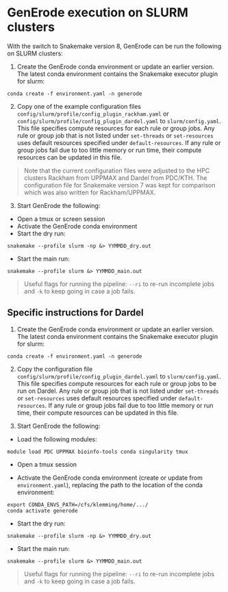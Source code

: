 # GenErode execution on SLURM clusters

With the switch to Snakemake version 8, GenErode can be run 
the following on SLURM clusters:

1) Create the GenErode conda environment or update an earlier 
version. The latest conda environment contains the Snakemake 
executor plugin for slurm:

```
conda create -f environment.yaml -n generode
```

2) Copy one of the example configuration files `config/slurm/profile/config_plugin_rackham.yaml` 
or `config/slurm/profile/config_plugin_dardel.yaml` to 
`slurm/config.yaml`. This file specifies compute resources 
for each rule or group jobs. Any rule or group job that is 
not listed under `set-threads` or `set-resources` uses 
default resources specified under `default-resources`. If 
any rule or group jobs fail due to too little memory or run 
time, their compute resources can be updated in this file. 

> Note that the current configuration files were adjusted to the 
HPC clusters Rackham from UPPMAX and Dardel from PDC/KTH. The 
configuration file for Snakemake version 7 was kept for comparison 
which was also written for Rackham/UPPMAX. 

3) Start GenErode the following:

- Open a tmux or screen session
- Activate the GenErode conda environment
- Start the dry run:

```
snakemake --profile slurm -np &> YYMMDD_dry.out
```

- Start the main run:

```
snakemake --profile slurm &> YYMMDD_main.out
```

> Useful flags for running the pipeline: `--ri` to re-run 
incomplete jobs and `-k` to keep going in case a job fails. 

## Specific instructions for Dardel

1) Create the GenErode conda environment or update an earlier 
version. The latest conda environment contains the Snakemake 
executor plugin for slurm:

```
conda create -f environment.yaml -n generode
```

2) Copy the configuration file `config/slurm/profile/config_plugin_dardel.yaml` 
to `slurm/config.yaml`. This file specifies compute resources 
for each rule or group jobs to be run on Dardel. Any rule or 
group job that is not listed under `set-threads` or `set-resources` 
uses default resources specified under `default-resources`. If 
any rule or group jobs fail due to too little memory or run 
time, their compute resources can be updated in this file. 

3) Start GenErode the following:

- Load the following modules:

```
module load PDC UPPMAX bioinfo-tools conda singularity tmux
```

- Open a tmux session

- Activate the GenErode conda environment (create or update 
from `environment.yaml`), replacing the path to the location 
of the conda environment:

```
export CONDA_ENVS_PATH=/cfs/klemming/home/.../
conda activate generode
```

- Start the dry run:

```
snakemake --profile slurm -np &> YYMMDD_dry.out
```

- Start the main run:

```
snakemake --profile slurm &> YYMMDD_main.out
```

> Useful flags for running the pipeline: `--ri` to re-run 
incomplete jobs and `-k` to keep going in case a job fails. 
